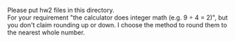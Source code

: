 Please put hw2 files in this directory.  
For your requirement "the calculator does integer math (e.g. 9 ÷ 4 = 2)", but you don't claim rounding up or down. I choose the method to round them to the nearest whole number.
